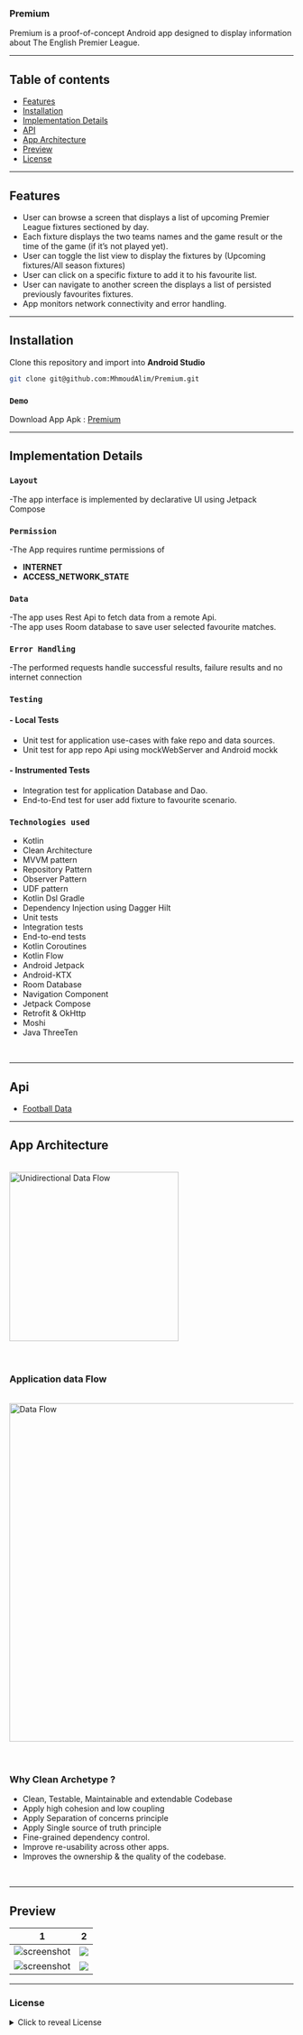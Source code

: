 ### Premium

Premium is a proof-of-concept Android app designed to display information about The English Premier League.

---------

## Table of contents

- [Features](#features)
- [Installation](#Installation)
- [Implementation Details](#implementation-details)
- [API](#api)
- [App Architecture](#app-architecture)
- [Preview](#preview)
- [License](#license)

---------

## Features

- User can browse a screen that displays a list of upcoming Premier League fixtures sectioned by day.
- Each fixture displays the two teams names and the game result or the time of
  the game (if it’s not played yet).
- User can toggle the list view to display the fixtures by (Upcoming fixtures/All season fixtures)
- User can click on a specific fixture to add it to his favourite list.
- User can navigate to another screen the displays a list of persisted previously favourites fixtures.
- App monitors network connectivity and error handling.

--------

## Installation

Clone this repository and import into **Android Studio**
```bash
git clone git@github.com:MhmoudAlim/Premium.git
```

### `Demo`

Download App Apk : [Premium](https://github.com/MhmoudAlim/Premium/raw/master/blob/app-release.apk)

------

## Implementation Details

### `Layout`
-The app interface is implemented by declarative UI using Jetpack Compose


### `Permission`
-The App requires runtime permissions of
* **INTERNET**
* **ACCESS_NETWORK_STATE**



### `Data`
-The app uses Rest Api to fetch data from a remote Api.
<br/>
-The app uses Room database to save user selected favourite matches.


### `Error Handling`
-The performed requests handle successful results, failure results and no internet connection


### `Testing`

#### - **Local Tests**

* Unit test for application use-cases with fake repo and data sources.
* Unit test for app repo Api using mockWebServer and Android mockk

#### - **Instrumented Tests**
* Integration test for application Database and Dao.
* End-to-End test for user add fixture to favourite scenario.



### `Technologies used`

- Kotlin
- Clean Architecture
- MVVM pattern
- Repository Pattern
- Observer Pattern
- UDF pattern
- Kotlin Dsl Gradle
- Dependency Injection using Dagger Hilt
- Unit tests
- Integration tests
- End-to-end tests
- Kotlin Coroutines
- Kotlin Flow
- Android Jetpack
- Android-KTX
- Room Database
- Navigation Component
- Jetpack Compose
- Retrofit & OkHttp
- Moshi
- Java ThreeTen

<br/>

---------

## Api

- [Football Data](https://api.football-data.org/)

---------

## App Architecture
<br/>


<img src="https://github.com/MhmoudAlim/Premium/blob/master/blob/app_arch.png?raw=true" alt="Unidirectional Data Flow" width="300"/>


<br/>
<br/>
<br/>


### Application data Flow
<br/>

<img src="https://github.com/MhmoudAlim/Premium/blob/master/blob/architecture.png?raw=true" alt="Data Flow" width="600"/>


<br/>
<br/>
<br/>

### Why Clean Archetype ?

- Clean, Testable, Maintainable and extendable Codebase
- Apply high cohesion and low coupling
- Apply Separation of concerns principle
- Apply Single source of truth principle
- Fine-grained dependency control.
- Improve re-usability across other apps.
- Improves the ownership & the quality of the codebase.

<br/>

---------


## Preview

|                                                1                                                |                                           2                                           |
|:-----------------------------------------------------------------------------------------------:|:-------------------------------------------------------------------------------------:|
| ![screenshot](https://github.com/MhmoudAlim/Premium/blob/master/blob/Screenshot_1.jpg?raw=true) | ![](https://github.com/MhmoudAlim/Premium/blob/master/blob/Screenshot_2.jpg?raw=true) |
| ![screenshot](https://github.com/MhmoudAlim/Premium/blob/master/blob/Screenshot_3.jpg?raw=true) | ![](https://github.com/MhmoudAlim/Premium/blob/master/blob/Screenshot_4.jpg?raw=true) |




---------


### License

<details>
    <summary>
        Click to reveal License
    </summary>

```
Licensed under the Apache License, Version 2.0 (the "License");
you may not use this file except in compliance with the License.
You may obtain a copy of the License at

   https://www.apache.org/licenses/LICENSE-2.0

Unless required by applicable law or agreed to in writing, software
distributed under the License is distributed on an "AS IS" BASIS,
WITHOUT WARRANTIES OR CONDITIONS OF ANY KIND, either express or implied.
See the License for the specific language governing permissions and
limitations under the License.
```

</details>

